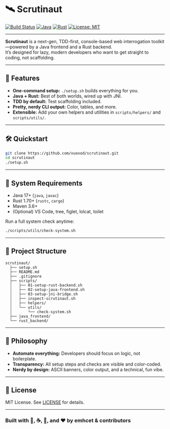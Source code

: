 # 🛰️ Scrutinaut

[![Build Status](https://img.shields.io/badge/build-automated-brightgreen)](./setup.sh)
[![Java](https://img.shields.io/badge/Java-17%2B-orange)](https://adoptium.net/)
[![Rust](https://img.shields.io/badge/Rust-1.70%2B-blue)](https://www.rust-lang.org/)
[![License: MIT](https://img.shields.io/badge/License-MIT-yellow.svg)](LICENSE)

---

**Scrutinaut** is a next-gen, TDD-first, console-based web interrogation toolkit—powered by a Java frontend and a Rust backend.  
It’s designed for lazy, modern developers who want to get straight to coding, not scaffolding.

---

## 🚀 Features

- **One-command setup:** `./setup.sh` builds everything for you.
- **Java + Rust:** Best of both worlds, wired up with JNI.
- **TDD by default:** Test scaffolding included.
- **Pretty, nerdy CLI output:** Color, tables, and more.
- **Extensible:** Add your own helpers and utilities in `scripts/helpers/` and `scripts/utils/`.

---

## 🛠️ Quickstart

```sh
git clone https://github.com/xuoxod/scrutinaut.git
cd scrutinaut
./setup.sh
```

---

## 🧪 System Requirements

- Java 17+ (`java`, `javac`)
- Rust 1.70+ (`rustc`, `cargo`)
- Maven 3.6+
- (Optional) VS Code, tree, figlet, lolcat, toilet

Run a full system check anytime:

```sh
./scripts/utils/check-system.sh
```

---

## 📂 Project Structure

```plaintext
scrutinaut/
  ├── setup.sh
  ├── README.md
  ├── .gitignore
  ├── scripts/
  │   ├── 01-setup-rust-backend.sh
  │   ├── 02-setup-java-frontend.sh
  │   ├── 03-setup-jni-bridge.sh
  │   ├── inspect-scrutinaut.sh
  │   ├── helpers/
  │   └── utils/
  │       └── check-system.sh
  ├── java_frontend/
  └── rust_backend/
```

---

## 🤖 Philosophy

- **Automate everything:** Developers should focus on logic, not boilerplate.
- **Transparency:** All setup steps and checks are visible and color-coded.
- **Nerdy by design:** ASCII banners, color output, and a technical, fun vibe.

---

## 📝 License

MIT License. See [LICENSE](LICENSE) for details.

---

### **Built with 🚀, ☕, 🦀, and ❤️ by emhcet & contributors**